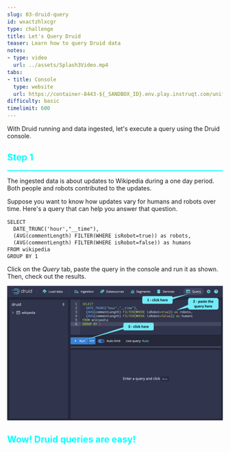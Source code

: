 ```yaml
---
slug: 03-druid-query
id: wxactzhlxcgr
type: challenge
title: Let's Query Druid
teaser: Learn how to query Druid data
notes:
- type: video
  url: ../assets/Splash3Video.mp4
tabs:
- title: Console
  type: website
  url: https://container-8443-${_SANDBOX_ID}.env.play.instruqt.com/unified-console.html
difficulty: basic
timelimit: 600
---
```


With Druid running and data ingested, let's execute a query using the Druid console.

<h2 style="color:cyan">Step 1</h2><hr style="color:cyan;background-color:cyan;height:2px">

The ingested data is about updates to Wikipedia during a one day period.
Both people and robots contributed to the updates.


Suppose you want to know how updates vary for humans and robots over time.
Here's a query that can help you answer that question.

```
SELECT
  DATE_TRUNC('hour',"__time"),
  (AVG(commentLength) FILTER(WHERE isRobot=true)) as robots,
  (AVG(commentLength) FILTER(WHERE isRobot=false)) as humans
FROM wikipedia
GROUP BY 1
```

Click on the _Query_ tab, paste the query in the console and run it as shown.
Then, check out the results.

<a href="#img-2">
  <img alt="Query Druid" src="../assets/DruidQuery.png" />
</a>

<a href="#" class="lightbox" id="img-2">
  <img alt="Query Druid" src="../assets/DruidQuery.png" />
</a>


<h2 style="color:cyan">Wow! Druid queries are easy!</h2>


<style type="text/css" rel="stylesheet">
.lightbox { display: none; position: fixed; justify-content: center; align-items: center; z-index: 999; top: 0; left: 0; right: 0; bottom: 0; padding: 1rem; background: rgba(0, 0, 0, 0.8); }
.lightbox:target { display: flex; }
.lightbox img { max-height: 100% }
.thumbnail:hover {
    position:fixed;
    top:-25px;
    left:-35px;
    width:500px;
    height:auto;
    display:block;
    z-index:999;
}
</style>
